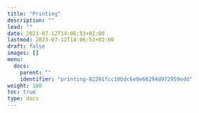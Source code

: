 ```yaml
---
title: "Printing"
description: ""
lead: ""
date: 2023-07-12T14:06:53+02:00
lastmod: 2023-07-12T14:06:53+02:00
draft: false
images: []
menu:
  docs:
    parent: ""
    identifier: "printing-82201fcc10bdc6e0e66294d972959edd"
weight: 180
toc: true
type: docs
---
```

